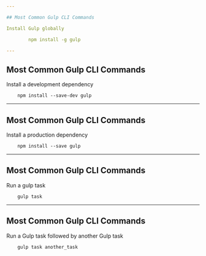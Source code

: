 ```yaml
---

## Most Common Gulp CLI Commands

Install Gulp globally

        npm install -g gulp

---
```


## Most Common Gulp CLI Commands

Install a development dependency

        npm install --save-dev gulp

---

## Most Common Gulp CLI Commands

Install a production dependency

        npm install --save gulp

---

## Most Common Gulp CLI Commands

Run a gulp task

        gulp task

---

## Most Common Gulp CLI Commands

Run a Gulp task followed by another Gulp task

        gulp task another_task
